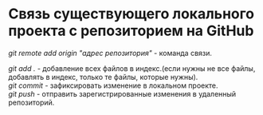 # Связь существующего локального проекта с репозиторием на GitHub

_git remote add origin "адрес репозитория"_ - команда связи.

_git add ._ - добавление всех файлов в индекс.(если нужны не все файлы, добавлять в индекс, только те файлы, которые нужны).</br>
_git commit_ - зафиксировать изменение в локальном проекте.</br>
_git push_ - отправить зарегистрированные изменения в удаленный репозиторий.
